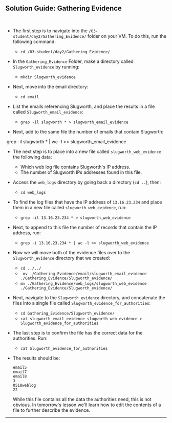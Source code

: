 ## Solution Guide: Gathering Evidence
​
- The first step is to navigate into the `/03-student/day2/Gathering_Evidence/` folder on your VM. To do this, run the following command:
​
   - `cd /03-student/day2/Gathering_Evidence/`
       
- In the `Gathering_Evidence` Folder, make a directory called `Slugworth_evidence` by running:   

  - `mkdir Slugworth_evidence`
         
- Next, move into the email directory:
​
  - `cd email`
      
- List the emails referencing Slugworth, and place the results in a file called `Slugworth_email_evidence`: 
        
  - `grep -il slugworth * > slugworth_email_evidence`
         
  
- Next, add to the same file the number of emails that contain Slugworth:
    
​
      grep -il slugworth * | wc -l >> slugworth_email_evidence
​
​
​
- The next step is to place into a  new file called `slugworth_web_evidence` the following data:
    - Which web log file contains Slugworth's IP address.
    - The number of Slugworth IPs addresses found in this file. 
    
 - Access the `web_logs` directory by going back a directory (`cd ..`), then:
​
   - `cd web_logs`
​
- To find the log files that have the IP address of `13.16.23.234` and place them in a new file called `slugworth_web_evidence`, run:
​
   - `grep -il 13.16.23.234 * > slugworth_web_evidence`
 
- Next, to append to this file the number of records that contain the IP address, run:
   
  - `grep -i 13.16.23.234 * | wc -l >> slugworth_web_evidence`
    
- Now we will move both of the evidence files over to the `Slugworth_evidence` directory that we created:
​
   - `cd ../../`
   - ` mv ./Gathering_Evidence/email/slugworth_email_evidence ./Gathering_Evidence/Slugworth_evidence/`
   - `mv ./Gathering_Evidence/web_logs/slugworth_web_evidence ./Gathering_Evidence/Slugworth_evidence/`  
         
- Next, navigate to the `Slugworth_evidence` directory, and concatenate the files into a single file called `Slugworth_evidence_for_authorities`:
​
  - `cd Gathering_Evidence/Slugworth_evidence/`  
  - `cat slugworth_email_evidence slugworth_web_evidence > Slugworth_evidence_for_authorities`
  
- The last step is to confirm the file has the correct data for the authorities. Run: 
​
  - `cat Slugworth_evidence_for_authorities`
​
 - The results should be:
      ```
      email5 
      email7  
      email8  
      3
      0518weblog 
      22
      ```
     While this file contains all the data the authorities need, this is not obvious. In tomorrow's lesson we'll learn how to edit the contents of a file to further describe the evidence. 
     
--- 

